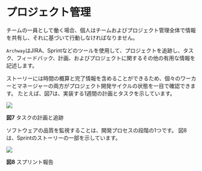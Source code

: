# プロジェクト管理

チームの一員として働く場合、個人はチームおよびプロジェクト管理全体で情報を共有し、それに基づいて行動しなければなりません。

`Archway`はJIRA、Sprintなどのツールを使用して、プロジェクトを追跡し、タスク、フィードバック、計画、およびプロジェクトに関するその他の有用な情報を記述します。

ストーリーには時間の概算と完了情報を含めることができるため、個々のワーカーとマネージャーの両方がプロジェクト開発サイクルの状態を一目で確認できます。 たとえば、図7は、実装する1週間の計画とタスクを示しています。

<img src="~@assets/image/manageproject_story.png" width="" height=""/><br />

**図7** タスクの計画と追跡

ソフトウェアの品質を監視することは、開発プロセスの段階の1つです。 図8は、Sprintのストーリーの一部を示しています。

<img src="~@assets/image/manageproject_report.png" width="" height=""/><br />

**図8** スプリント報告
